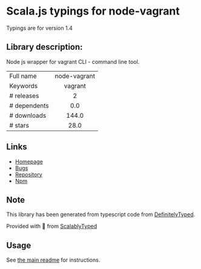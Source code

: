 
# Scala.js typings for node-vagrant

Typings are for version 1.4

## Library description:
Node js wrapper for vagrant CLI - command line tool.

|                    |                 |
| ------------------ | :-------------: |
| Full name          | node-vagrant |
| Keywords           | vagrant |
| # releases         | 2 |
| # dependents       | 0.0 |
| # downloads        | 144.0 |
| # stars            | 28.0 |

## Links
- [Homepage](https://github.com/edin-m/node-vagrant)
- [Bugs](https://github.com/edin-m/node-vagrant/issues)
- [Repository](https://github.com/edin-m/node-vagrant)
- [Npm](https://www.npmjs.com/package/node-vagrant)
    


## Note
This library has been generated from typescript code from [DefinitelyTyped](https://definitelytyped.org).

Provided with :purple_heart: from [ScalablyTyped](https://github.com/oyvindberg/ScalablyTyped)

## Usage
See [the main readme](../../readme.md) for instructions.


